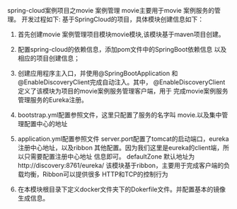 spring-cloud案例项目之movie 案例管理
movie主要用于movie 案例服务的管理。
开发过程如下:
基于SpringCloud的项目，具体模块创建信息如下：
1. 首先创建movie 案例管理项目模块movie模块,该模块基于maven项目创建。
2. 配置spring-cloud的依赖信息，添加pom文件中的SpringBoot依赖信息
    以及相应的项目创建信息；
3. 创建应用程序主入口，并使用@SpringBootApplication
    和@EnableDiscoveryClient完成自动注入。其中，
    @EnableDiscoveryClient定义了该模块为项目的movie案例服务管理客户端，用于
     完成movie案例服务管理服务的Eureka注册。
4. bootstrap.yml配置参照文件，这里只配置了服务的名字叫 movie.以及集中管
    理配置中心的地址
5. application.yml配置参照文件
   server.port配置了tomcat的启动端口，eureka注册中心地址，以及ribbon
   其他配置。因为我们这里是eureka的client端，所以只需要配置注册中心地址
   信息即可。   defaultZone 默认地址为 http://discovery:8761/eureka/
   该模块基于ribbon，主要用于完成客户端的负载均衡，Ribbon可以提供很多
   HTTP和TCP的控制行为
   
6. 在本模块根目录下定义docker文件夹下的Dokerfile文件。并配置基本的镜像
生成信息。